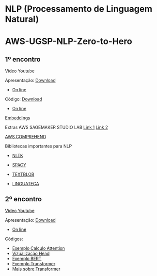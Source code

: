 # NLP (Processamento de Linguagem Natural)
# AWS-UGSP-NLP-Zero-to-Hero

## 1º encontro

[Vídeo Youtube](https://www.youtube.com/watch?v=Yrdmkr750_k)

Apresentação: [Download](https://github.com/vfcarida/AWS-UGSP-NLP-Zero-to-Hero/raw/main/NLP_encontro1.pdf)

 - [On line](https://github.com/vfcarida/AWS-UGSP-NLP-Zero-to-Hero/blob/main/NLP_encontro1.pdf)

Código: [Download](https://github.com/vfcarida/AWS-UGSP-NLP-Zero-to-Hero/raw/main/NLP_encontro1.ipynb)

 - [On line](https://github.com/vfcarida/AWS-UGSP-NLP-Zero-to-Hero/blob/main/NLP_encontro1.ipynb)

[Embeddings](http://nilc.icmc.usp.br/nilc/index.php/repositorio-de-word-embeddings-do-nilc)

Extras
AWS SAGEMAKER STUDIO LAB
[Link 1](https://studiolab.sagemaker.aws/)
[Link 2](https://aws.amazon.com/sagemaker/studio-lab/)

[AWS COMPREHEND](https://aws.amazon.com/comprehend/)

Bibliotecas importantes para NLP
 
 - [NLTK](https://www.nltk.org/howto/portuguese_en.html)

 - [SPACY](https://spacy.io/models/pt)

 - [TEXTBLOB](https://textblob.readthedocs.io/en/dev/index.html)

 - [LINGUATECA](https://www.linguateca.pt/Floresta/)

## 2º encontro

[Vídeo Youtube](https://www.youtube.com/watch?v=CkDb8zc5kZg)

Apresentação: [Download](https://github.com/vfcarida/AWS-UGSP-NLP-Zero-to-Hero/raw/main/NLP_Bert.pdf)

 - [On line](https://github.com/vfcarida/AWS-UGSP-NLP-Zero-to-Hero/blob/main/NLP_Bert.pdf)

Códigos:
 - [Exemplo Calculo Attention](https://github.com/vfcarida/AWS-UGSP-NLP-Zero-to-Hero/blob/main/SbS_Self_Attention.ipynb)
 - [Vizualização Head](https://github.com/vfcarida/AWS-UGSP-NLP-Zero-to-Hero/blob/main/BERT_viz_head_view_bert.ipynb)
 - [Exemplo BERT](https://github.com/vfcarida/AWS-UGSP-NLP-Zero-to-Hero/blob/main/NLP_BERT.ipynb)
 - [Exemplo Transformer](https://github.com/vfcarida/AWS-UGSP-NLP-Zero-to-Hero/blob/main/transformer.ipynb)
 - [Mais sobre Transformer](https://github.com/vfcarida/notebooks)